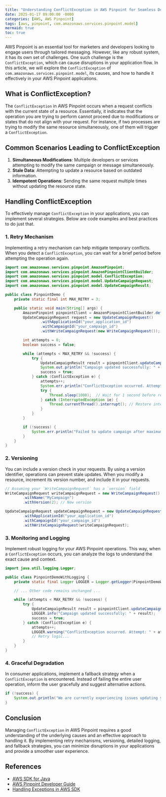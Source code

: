 ```yaml
---
title: "Understanding ConflictException in AWS Pinpoint for Seamless Development"
date: 2025-01-17 09:00:00 -0000
categories: [AWS, AWS Pinpoint]
tags: [aws, pinpoint, com.amazonaws.services.pinpoint.model]
mermaid: true
toc: true
---
```



AWS Pinpoint is an essential tool for marketers and developers looking to engage users through tailored messaging. However, like any robust system, it has its own set of challenges. One such challenge is the `ConflictException`, which can cause disruptions in your application flow. In this article, we will explore the `ConflictException` of `com.amazonaws.services.pinpoint.model`, its causes, and how to handle it effectively in your AWS Pinpoint applications.

## What is ConflictException?

The `ConflictException` in AWS Pinpoint occurs when a request conflicts with the current state of a resource. Essentially, it indicates that the operation you are trying to perform cannot proceed due to modifications or states that do not align with your request. For instance, if two processes are trying to modify the same resource simultaneously, one of them will trigger a `ConflictException`.

## Common Scenarios Leading to ConflictException

1. **Simultaneous Modifications**: Multiple developers or services attempting to modify the same campaign or message simultaneously.
2. **Stale Data**: Attempting to update a resource based on outdated information.
3. **Idempotent Operations**: Sending the same request multiple times without updating the resource state.

## Handling ConflictException

To effectively manage `ConflictException` in your applications, you can implement several strategies. Below are code examples and best practices to do just that.

### 1. Retry Mechanism

Implementing a retry mechanism can help mitigate temporary conflicts. When you detect a `ConflictException`, you can wait for a brief period before attempting the operation again.

```java
import com.amazonaws.services.pinpoint.AmazonPinpoint;
import com.amazonaws.services.pinpoint.AmazonPinpointClientBuilder;
import com.amazonaws.services.pinpoint.model.ConflictException;
import com.amazonaws.services.pinpoint.model.UpdateCampaignRequest;
import com.amazonaws.services.pinpoint.model.UpdateCampaignResult;

public class PinpointDemo {
    private static final int MAX_RETRY = 3;

    public static void main(String[] args) {
        AmazonPinpoint pinpointClient = AmazonPinpointClientBuilder.defaultClient();
        UpdateCampaignRequest request = new UpdateCampaignRequest()
                .withApplicationId("your_application_id")
                .withCampaignId("your_campaign_id")
                .withWriteCampaignRequest(new WriteCampaignRequest());

        int attempts = 0;
        boolean success = false;

        while (attempts < MAX_RETRY && !success) {
            try {
                UpdateCampaignResult result = pinpointClient.updateCampaign(request);
                System.out.println("Campaign updated successfully: " + result);
                success = true;
            } catch (ConflictException e) {
                attempts++;
                System.err.println("ConflictException occurred. Attempt " + attempts + " to retry.");
                try {
                    Thread.sleep(1000);  // Wait for 1 second before retrying
                } catch (InterruptedException ie) {
                    Thread.currentThread().interrupt(); // Restore interrupted status
                }
            }
        }

        if (!success) {
            System.err.println("Failed to update campaign after maximum retries.");
        }
    }
}
```

### 2. Versioning

You can include a version check in your requests. By using a version identifier, operations can prevent stale updates. When you modify a resource, increment its version number, and include it in your requests.

```java
// Assuming your `WriteCampaignRequest` has a `version` field
WriteCampaignRequest writeCampaignRequest = new WriteCampaignRequest()
        .withName("MyCampaign")
        .withVersion(2); // New version

UpdateCampaignRequest updateCampaignRequest = new UpdateCampaignRequest()
        .withApplicationId("your_application_id")
        .withCampaignId("your_campaign_id")
        .withWriteCampaignRequest(writeCampaignRequest);
```

### 3. Monitoring and Logging

Implement robust logging for your AWS Pinpoint operations. This way, when a `ConflictException` occurs, you can analyze the logs to understand the exact cause and context.

```java
import java.util.logging.Logger;

public class PinpointDemoWithLogging {
    private static final Logger LOGGER = Logger.getLogger(PinpointDemoWithLogging.class.getName());

    // ... Other code remains unchanged ...

    while (attempts < MAX_RETRY && !success) {
        try {
            UpdateCampaignResult result = pinpointClient.updateCampaign(request);
            LOGGER.info("Campaign updated successfully: " + result);
            success = true;
        } catch (ConflictException e) {
            attempts++;
            LOGGER.warning("ConflictException occurred. Attempt: " + attempts);
            // Retry logic...
        }
    }
}
```

### 4. Graceful Degradation

In consumer applications, implement a fallback strategy when a `ConflictException` is encountered. Instead of failing the entire user operation, inform the user gracefully and suggest alternative actions.

```java
if (!success) {
    System.out.println("We are currently experiencing issues updating your campaign. Please try again later or check another campaign.");
}
```

## Conclusion

Managing `ConflictException` in AWS Pinpoint requires a good understanding of the underlying causes and an effective approach to handling it. By implementing retry mechanisms, versioning, detailed logging, and fallback strategies, you can minimize disruptions in your applications and provide a smoother user experience.

## References

- [AWS SDK for Java](https://aws.amazon.com/sdk-for-java/)
- [AWS Pinpoint Developer Guide](https://docs.aws.amazon.com/pinpoint/latest/developerguide/welcome.html)
- [Handling Exceptions in AWS SDK](https://docs.aws.amazon.com/sdk-for-java/latest/developer-guide/exception-handling.html)